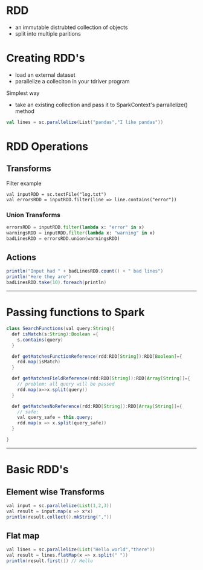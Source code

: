 # RDD
- an immutable distrubted collection of objects
- split into multiple paritions

# Creating RDD's
- load an external dataset
- parallelize a colleciton in your tdriver program

Simplest way
- take an existing collection and pass it to SparkContext's parrallelize() method

```scala
val lines = sc.parallelize(List("pandas","I like pandas"))
```

# RDD Operations
## Transforms

Filter example

```
val inputRDD = sc.textFile("log.txt")
val errorsRDD = inputRDD.filter(line => line.contains("error"))
```

### Union Transforms

```python
errorsRDD = inputRDD.filter(lambda x: "error" in x)
warningsRDD = inputRDD.filter(lambda x: "warning" in x)
badLinesRDD = errorsRDD.union(warningsRDD)
```

## Actions
```java
println("Input had " + badLinesRDD.count() + " bad lines")
println("Here they are")
badLinesRDD.take(10).foreach(println)
```
--------
# Passing functions to Spark

```java
class SearchFunctions(val query:String){
  def isMatch(s:String):Boolean ={
    s.contains(query)
  }

  def getMatchesFunctionReference(rdd:RDD[String]):RDD[Boolean]={
    rdd.map(isMatch)
  }

  def getMatchesFieldReference(rdd:RDD[String]):RDD[Array[String]]={
    // problem: all query will be passed
    rdd.map(x=>x.split(query))
  }

  def getMatchesNoReference(rdd:RDD[String]):RDD[Array[String]]={
    // safe:
    val query_safe = this.query;
    rdd.map(x => x.split(query_safe))
  }

}
```


-----
# Basic RDD's

## Element wise Transforms

```java
val input = sc.parallelize(List(1,2,3))
val result = input.map(x => x*x)
println(result.collect().mkString(","))
```

## Flat map

```java
val lines = sc.parallelize(List("Hello world","there"))
val result = lines.flatMap(x => x.split(" "))
println(result.first()) // Hello
```

# 
